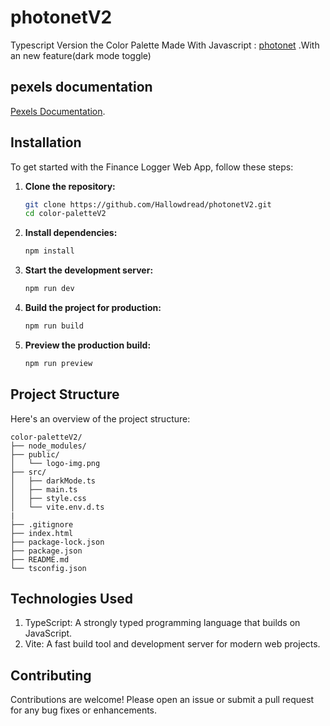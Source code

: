 # photonetV2

Typescript Version the Color Palette Made With Javascript : [photonet](https://github.com/Hallowdread/photonett)
.With an new feature(dark mode toggle)

## pexels documentation

[Pexels Documentation](https://www.pexels.com/api/documentation/).

## Installation

To get started with the Finance Logger Web App, follow these steps:

1. **Clone the repository:**

   ```bash
   git clone https://github.com/Hallowdread/photonetV2.git
   cd color-paletteV2
   ```

2. **Install dependencies:**

   ```bash
   npm install
   ```

3. **Start the development server:**

   ```bash
   npm run dev
   ```

4. **Build the project for production:**

   ```bash
   npm run build
   ```

5. **Preview the production build:**
   ```bash
   npm run preview
   ```

## Project Structure

Here's an overview of the project structure:

```arduino
color-paletteV2/
├── node_modules/
├── public/
│   └── logo-img.png
├── src/
│   ├── darkMode.ts
│   ├── main.ts
│   ├── style.css
│   └── vite.env.d.ts
|
├── .gitignore
├── index.html
├── package-lock.json
├── package.json
├── README.md
└── tsconfig.json
```

## Technologies Used

1. TypeScript: A strongly typed programming language that builds on JavaScript.
2. Vite: A fast build tool and development server for modern web projects.

## Contributing

Contributions are welcome! Please open an issue or submit a pull request for any bug fixes or enhancements.
